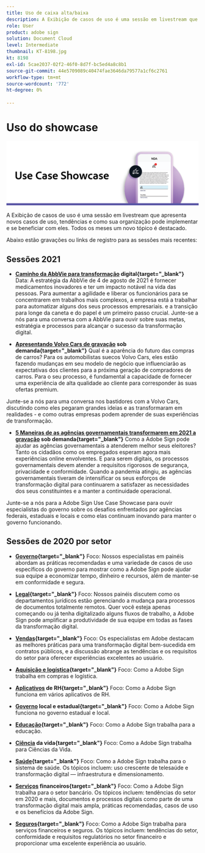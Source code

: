 ```yaml
---
title: Uso de caixa alta/baixa
description: A Exibição de casos de uso é uma sessão em livestream que apresenta novos casos de uso, tendências e como sua organização pode implementar e se beneficiar com eles
role: User
product: adobe sign
solution: Document Cloud
level: Intermediate
thumbnail: KT-8198.jpg
kt: 8198
exl-id: 5cae2037-02f2-46f0-8d7f-bc5ed4a8c8b1
source-git-commit: 44e5709089c40474fae3646da79577a1cf6c2761
workflow-type: tm+mt
source-wordcount: '772'
ht-degree: 0%

---
```


# Uso do showcase

![usar banner de caso](../assets/UCSC_Rebrand.png)

A Exibição de casos de uso é uma sessão em livestream que apresenta novos casos de uso, tendências e como sua organização pode implementar e se beneficiar com eles. Todos os meses um novo tópico é destacado.

Abaixo estão gravações ou links de registro para as sessões mais recentes:

## Sessões 2021

* **[Caminho da AbbVie para transformação](https://use-case-showcase-with-abbvie.joinus.adobeevents.com/) digital{target=&quot;_blank&quot;}**
Data: A estratégia da AbbVie de 4 de agosto de 2021 é fornecer medicamentos inovadores e ter um impacto notável na vida das pessoas. Para aumentar a agilidade e liberar os funcionários para se concentrarem em trabalhos mais complexos, a empresa está a trabalhar para automatizar alguns dos seus processos empresariais. e a transição para longe da caneta e do papel é um primeiro passo crucial. Junte-se a nós para uma conversa com a AbbVie para ouvir sobre suas metas, estratégia e processos para alcançar o sucesso da transformação digital.

* **[Apresentando Volvo Cars de gravação](https://gateway.on24.com/wcc/eh/2172296/lp/2963219/adobe-sign-use-case-showcase%3A-featuring-volvo-cars/) sob demanda{target=&quot;_blank&quot;}**
Qual é a aparência do futuro das compras de carros? Para os automobilistas suecos Volvo Cars, eles estão fazendo mudanças em seu modelo de negócio que influenciarão as expectativas dos clientes para a próxima geração de compradores de carros. Para o seu processo, é fundamental a capacidade de fornecer uma experiência de alta qualidade ao cliente para corresponder às suas ofertas premium.

Junte-se a nós para uma conversa nos bastidores com a Volvo Cars, discutindo como eles pegaram grandes ideias e as transformaram em realidades - e como outras empresas podem aprender de suas experiências de transformação.

* **[5 Maneiras de as agências governamentais transformarem em 2021 a gravação](https://gateway.on24.com/wcc/eh/2172296/lp/2790280/5-ways-government-agencies-will-transform-in-2021-/) sob demanda{target=&quot;_blank&quot;}**
Como a Adobe Sign pode ajudar as agências governamentais a atenderem melhor seus eleitores? Tanto os cidadãos como os empregados esperam agora mais experiências online envolventes. E para serem digitais, os processos governamentais devem atender a requisitos rigorosos de segurança, privacidade e conformidade. Quando a pandemia atingiu, as agências governamentais tiveram de intensificar os seus esforços de transformação digital para continuarem a satisfazer as necessidades dos seus constituintes e a manter a continuidade operacional.

Junte-se a nós para a Adobe Sign Use Case Showcase para ouvir especialistas do governo sobre os desafios enfrentados por agências federais, estaduais e locais e como elas continuam inovando para manter o governo funcionando.

## Sessões de 2020 por setor

* **[Governo](https://event.on24.com/wcc/r/2790280/7FFF27458A6834FDF8C73C5149637590?partnerref=EXL){target=&quot;_blank&quot;}**
Foco: Nossos especialistas em painéis abordam as práticas recomendadas e uma variedade de casos de uso específicos do governo para mostrar como a Adobe Sign pode ajudar sua equipe a economizar tempo, dinheiro e recursos, além de manter-se em conformidade e segura.

* **[Legal](https://event.on24.com/wcc/r/2634329/292CA0B317E56600A114508CC55376BF?partnerref=EXL){target=&quot;_blank&quot;}**
Foco: Nossos painéis discutem como os departamentos jurídicos estão gerenciando a mudança para processos de documentos totalmente remotos. Quer você esteja apenas começando ou já tenha digitalizado alguns fluxos de trabalho, a Adobe Sign pode amplificar a produtividade de sua equipe em todas as fases da transformação digital.

* **[Vendas](https://acrobat.adobe.com/us/en/business/webinars/adobe-sign-use-case-showcase-sales.html){target=&quot;_blank&quot;}**
Foco: Os especialistas em Adobe destacam as melhores práticas para uma transformação digital bem-sucedida em contratos públicos, e a discussão abrange as tendências e os requisitos do setor para oferecer experiências excelentes ao usuário.

* **[Aquisição e logística](https://event.on24.com/wcc/r/2514418/278FB6F16C198E2B866CF487AF9514F6){target=&quot;_blank&quot;}**
Foco: Como a Adobe Sign trabalha em compras e logística.

* **[Aplicativos](https://event.on24.com/wcc/r/2351937/D9E34A102F309DFCAF0D07D5192BD66D) de RH{target=&quot;_blank&quot;}**
Foco: Como a Adobe Sign funciona em vários aplicativos de RH.

* **[Governo](https://event.on24.com/wcc/r/2351937/D9E34A102F309DFCAF0D07D5192BD66D) local e estadual{target=&quot;_blank&quot;}**
Foco: Como a Adobe Sign funciona no governo estadual e local.

* **[Educação](https://event.on24.com/wcc/r/2241711/762243D5EE65DAC44D3AE7BCCD3388A7){target=&quot;_blank&quot;}**
Foco: Como a Adobe Sign trabalha para a educação.

* **[Ciência](https://event.on24.com/wcc/r/2204781/2C266134D08DDE48E17C77746F192AA6) da vida{target=&quot;_blank&quot;}**
Foco: Como a Adobe Sign trabalha para Ciências da Vida.

* **[Saúde](https://event.on24.com/wcc/r/2202626/1D60C42BD396AE273CB09CF53F1051BE){target=&quot;_blank&quot;}**
Foco: Como a Adobe Sign trabalha para o sistema de saúde. Os tópicos incluem: uso crescente de telesaúde e transformação digital — infraestrutura e dimensionamento.

* **[Serviços](https://event.on24.com/wcc/r/2177152/40A4315A5D32F21AFB5EB03E25C15992) financeiros{target=&quot;_blank&quot;}**
Foco: Como a Adobe Sign trabalha para o setor bancário. Os tópicos incluem: tendências do setor em 2020 e mais, documentos e processos digitais como parte de uma transformação digital mais ampla, práticas recomendadas, casos de uso e os benefícios da Adobe Sign.

* **[Seguros](https://event.on24.com/wcc/r/2162717/1449ED610AD3B545004079728D9AE0F6){target=&quot;_blank&quot;}**
Foco: Como a Adobe Sign trabalha para serviços financeiros e seguros. Os tópicos incluem: tendências do setor, conformidade e requisitos regulatórios no setor financeiro e proporcionar uma excelente experiência ao usuário.
